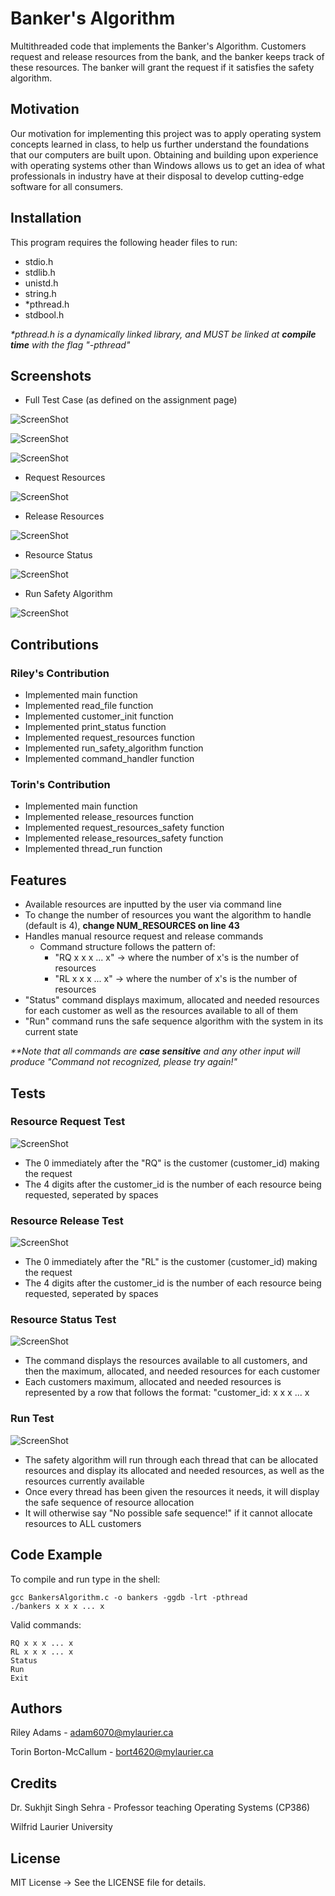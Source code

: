 # Banker's Algorithm
Multithreaded code that implements the Banker's Algorithm. Customers request and release resources from the bank, and the banker keeps track of these resources. The banker will grant the request if it satisfies the safety algorithm.
## Motivation
Our motivation for implementing this project was to apply operating system concepts learned in class, to help us further understand the foundations that our computers are built upon.
Obtaining and building upon experience with operating systems other than Windows allows us to get an idea of what professionals in industry have at their disposal to develop cutting-edge software for all consumers.
## Installation
This program requires the following header files to run:
* stdio.h
* stdlib.h
* unistd.h
* string.h
* *pthread.h
* stdbool.h

_*pthread.h is a dynamically linked library, and MUST be linked at **compile time** with the flag "-pthread"_
## Screenshots
* Full Test Case (as defined on the assignment page)

![ScreenShot](resources/CLI_input_capture.png) <img align="left">

![ScreenShot](resources/full_test_case_capture_part1.png)

![ScreenShot](resources/full_test_case_capture_part2.png)

* Request Resources

![ScreenShot](resources/request_resource_capture.png)
* Release Resources

![ScreenShot](resources/release_resource_capture.png)
* Resource Status

![ScreenShot](resources/resource_status_capture.png)
* Run Safety Algorithm

![ScreenShot](resources/run_safety_capture.png)
## Contributions
### Riley's Contribution
* Implemented main function
* Implemented read_file function
* Implemented customer_init function
* Implemented print_status function
* Implemented request_resources function
* Implemented run_safety_algorithm function
* Implemented command_handler function
### Torin's Contribution
* Implemented main function
* Implemented release_resources function
* Implemented request_resources_safety function
* Implemented release_resources_safety function
* Implemented thread_run function

## Features
* Available resources are inputted by the user via command line
* To change the number of resources you want the algorithm to handle (default is 4), **change NUM_RESOURCES on line 43**
* Handles manual resource request and release commands
    * Command structure follows the pattern of:
        * "RQ x x x ... x" -> where the number of x's is the number of resources
        * "RL x x x ... x" -> where the number of x's is the number of resources
* "Status" command displays maximum, allocated and needed resources for each customer as well as the resources available to all of them
* "Run" command runs the safe sequence algorithm with the system in its current state 

_**Note that all commands are **case sensitive** and any other input will produce "Command not recognized, please try again!"_
## Tests
### Resource Request Test
![ScreenShot](resources/request_resource_capture.png)
* The 0 immediately after the "RQ" is the customer (customer_id) making the request
* The 4 digits after the customer_id is the number of each resource being requested, seperated by spaces
### Resource Release Test
![ScreenShot](resources/release_resource_capture.png)
* The 0 immediately after the "RL" is the customer (customer_id) making the request
* The 4 digits after the customer_id is the number of each resource being requested, seperated by spaces
### Resource Status Test
![ScreenShot](resources/resource_status_capture.png)
* The command displays the resources available to all customers, and then the maximum, allocated, and needed resources for each customer
* Each customers maximum, allocated and needed resources is represented by a row that follows the format: "customer_id: x x x ... x
### Run Test
![ScreenShot](resources/run_safety_capture.png)
* The safety algorithm will run through each thread that can be allocated resources and display its allocated and needed resources, as well as the resources currently available
* Once every thread has been given the resources it needs, it will display the safe sequence of resource allocation
* It will otherwise say "No possible safe sequence!" if it cannot allocate resources to ALL customers
## Code Example
To compile and run type in the shell:
```
gcc BankersAlgorithm.c -o bankers -ggdb -lrt -pthread
./bankers x x x ... x
```

Valid commands:
```
RQ x x x ... x
RL x x x ... x
Status
Run
Exit
```

## Authors
Riley Adams - adam6070@mylaurier.ca

Torin Borton-McCallum - bort4620@mylaurier.ca

## Credits
Dr. Sukhjit Singh Sehra - Professor teaching Operating Systems (CP386)

Wilfrid Laurier University

## License
MIT License -> See the LICENSE file for details.
